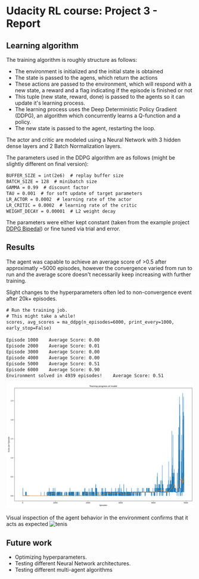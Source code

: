 # Udacity RL course: Project 3 - Report

## Learning algorithm
The training algorithm is roughly structure as follows:
- The environment is initialized and the initial state is obtained
- The state is passed to the agens, which return the actions
- These actions are passed to the environment, which will respond with a new state, a reward and a flag indicating if the episode is finished or not
- This tuple (new state, reward, done) is passed to the agents so it can update it's learning process.
- The learning process uses the Deep Deterministic Policy Gradient (DDPG), an algorithm which concurrently learns a Q-function and a policy.
- The new state is passed to the agent, restarting the loop.

The actor and critic are modeled using a Neural Network with 3 hidden dense layers and 2 Batch Normalization layers. 

The parameters used in the DDPG algorithm are as follows (might be slightly different on final version):
```
BUFFER_SIZE = int(2e6)  # replay buffer size
BATCH_SIZE = 128  # minibatch size
GAMMA = 0.99  # discount factor
TAU = 0.001  # for soft update of target parameters
LR_ACTOR = 0.0002  # learning rate of the actor
LR_CRITIC = 0.0002  # learning rate of the critic
WEIGHT_DECAY = 0.00001  # L2 weight decay
```
The parameters were either kept constant (taken from the example project [DDPG Bipedal](https://github.com/udacity/deep-reinforcement-learning/tree/master/ddpg-bipedal)) or fine tuned via trial and error.

## Results
The agent was capable to achieve an average score of >0.5 after approximatly ~5000 episodes, however the convergence varied from run to run and the average score doesn't necessarily keep increasing with further training.

Slight changes to the hyperparameters often led to non-convergence event after 20k+ episodes.

```
# Run the training job.
# This might take a while!
scores, avg_scores = ma_ddpg(n_episodes=6000, print_every=1000, early_stop=False)

Episode 1000	Average Score: 0.00
Episode 2000	Average Score: 0.01
Episode 3000	Average Score: 0.00
Episode 4000	Average Score: 0.00
Episode 5000	Average Score: 0.51
Episode 6000	Average Score: 0.90
Environment solved in 4939 episodes!	Average Score: 0.51

```

![tenis](images/learning_rate.png)

Visual inspection of the agent behavior in the environment confirms that it acts as expected
![tenis](images/te_nis_agent.gif)

## Future work
- Optimizing hyperparameters.
- Testing different Neural Network architectures.
- Testing different multi-agent algorithms
